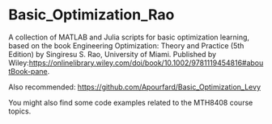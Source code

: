 # Basic_Optimization_Rao
A collection of MATLAB and Julia scripts for basic optimization learning, based on the book Engineering Optimization: Theory and Practice (5th Edition) by Singiresu S. Rao, University of Miami. Published by Wiley:https://onlinelibrary.wiley.com/doi/book/10.1002/9781119454816#aboutBook-pane.

Also recommended: https://github.com/Apourfard/Basic_Optimization_Levy

You might also find some code examples related to the MTH8408 course topics.
